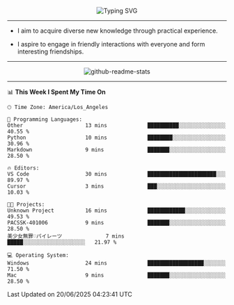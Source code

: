 <p align="center">
  <img src="https://readme-typing-svg.demolab.com?font=Fira+Code&weight=500&size=32&duration=2500&pause=1600&center=true&vCenter=true&random=false&width=1024&height=64&lines=Hi+there+%F0%9F%91%8B;I'm+delighted+you+could+make+it+here+%F0%9F%8E%89;I'm+Harry%2C+a+college+student+still+finding+my+way" alt="Typing SVG" />
</p>


---


- I aim to acquire diverse new knowledge through practical experience.

- I aspire to engage in friendly interactions with everyone and form interesting friendships.


---


<p align="center">
  <img src="https://github-readme-stats.vercel.app/api?username=Harry-Jing&show_icons=true" alt="github-readme-stats"/>
</p>


---

<!--START_SECTION:waka-->
📊 **This Week I Spent My Time On** 

```text
🕑︎ Time Zone: America/Los_Angeles

💬 Programming Languages: 
Other                    13 mins             ██████████░░░░░░░░░░░░░░░   40.55 % 
Python                   10 mins             ████████░░░░░░░░░░░░░░░░░   30.96 % 
Markdown                 9 mins              ███████░░░░░░░░░░░░░░░░░░   28.50 % 

🔥 Editors: 
VS Code                  30 mins             ██████████████████████░░░   89.97 % 
Cursor                   3 mins              ███░░░░░░░░░░░░░░░░░░░░░░   10.03 % 

🐱‍💻 Projects: 
Unknown Project          16 mins             ████████████░░░░░░░░░░░░░   49.53 % 
PACSSK-401006            9 mins              ███████░░░░░░░░░░░░░░░░░░   28.50 % 
美少女無罪♡パイレーツ              7 mins              █████░░░░░░░░░░░░░░░░░░░░   21.97 % 

💻 Operating System: 
Windows                  24 mins             ██████████████████░░░░░░░   71.50 % 
Mac                      9 mins              ███████░░░░░░░░░░░░░░░░░░   28.50 % 
```


 Last Updated on 20/06/2025 04:23:41 UTC
<!--END_SECTION:waka-->
